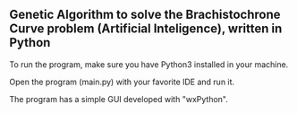 ## Genetic Algorithm to solve the Brachistochrone Curve problem (Artificial Inteligence), written in Python

To run the program, make sure you have Python3 installed in your machine.

Open the program (main.py) with your favorite IDE and run it.

The program has a simple GUI developed with "wxPython".
